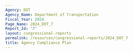 ```yaml
---
Agency: DOT
Agency_Name: Department of Transportation
Fiscal_Year: 2024
Page_Name: 2024_DOT_7
Report_Id: '7'
layout: congressional-reports
permalink: /resources/congressional-reports/2024_DOT_7
title: Agency Compliance Plan
---
```

